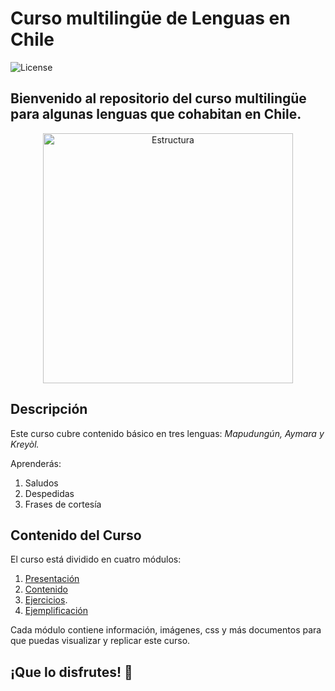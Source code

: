 # Curso multilingüe de Lenguas en Chile

![License](https://img.shields.io/badge/license-MIT-blue.svg)

## Bienvenido al repositorio del curso multilingüe para algunas lenguas que cohabitan en Chile. 

<p style="text-align:center"> <img src ="https://images.unsplash.com/photo-1478827387698-1527781a4887?q=80&w=1470&auto=format&fit=crop&ixlib=rb-4.0.3&ixid=M3wxMjA3fDB8MHxwaG90by1wYWdlfHx8fGVufDB8fHx8fA%3D%3D" alt="Estructura" width="400"/>
 </p>


## Descripción

Este curso cubre contenido básico en tres lenguas: *Mapudungún, Aymara y Kreyòl.*
 
Aprenderás:

1. Saludos
2. Despedidas
3. Frases de cortesía

## Contenido del Curso

El curso está dividido en cuatro módulos:

1. [Presentación](00-presentacion/README.md)
2. [Contenido](01-contenido/README.md)
3. [Ejercicios](02-ejercicios/README.md). 
4. [Ejemplificación](03-ejemplo/README.md)


Cada módulo contiene información, imágenes, css y más documentos para que puedas visualizar y replicar este curso.

## ¡Que lo disfrutes! 🙂


